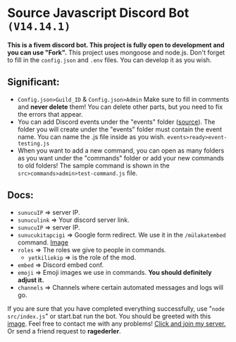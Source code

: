 # Source Javascript Discord Bot `(V14.14.1)`
**This is a fivem discord bot. This project is fully open to development and you can use "Fork".** This project uses mongoose and node.js. Don't forget to fill in the `config.json` and `.env` files. You can develop it as you wish.

## Significant:
- `Config.json>Guild_ID` & `Config.json>Admin` Make sure to fill in comments and **never delete** them!
You can delete other parts, but you need to fix the errors that appear.
- You can add Discord events under the "events" folder ([source](https://discord.js.org/docs/packages/discord.js/14.15.2/Events:Enum)). The folder you will create under the "events" folder must contain the event name. You can name the .js file inside as you wish. `events>ready>event-testing.js`
- When you want to add a new command, you can open as many folders as you want under the "commands" folder or add your new commands to old folders!
The sample command is shown in the `src>commands>admin>test-command.js` file.
## Docs:
- `sunucuIP` => server IP.
- `sunuculink` => Your discord server link.
- `sunucuIP` => server IP.
- `sunucukitapcigi` => Google form redirect. We use it in the `/mülakatembed` command. [Image](https://prnt.sc/lRyP2e8I-9dM)
- `roles` => The roles we give to people in commands.
    - `yetkiliekip` => is the role of the mod.
- `embed` => Discord embed conf.
- `emoji` => Emoji images we use in commands. **You should definitely adjust it.**
- `channels` => Channels where certain automated messages and logs will go.


If you are sure that you have completed everything successfully, use "`node src/index.js`" or start.bat run the bot. You should be greeted with this [image](https://prnt.sc/LKQIZ75wNBXV). Feel free to contact me with any problems! [Click and join my server.](https://discord.gg/5UtVgdJcum) Or send a friend request to **ragederler**.